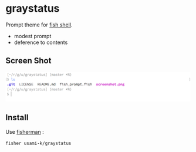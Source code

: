 # graystatus

Prompt theme for [fish shell](http://fishshell.com).

* modest prompt
* deference to contents

## Screen Shot

![screenshot](screenshot.png)

## Install

Use [fisherman](https://fisherman.github.io) :

```
fisher usami-k/graystatus
```

